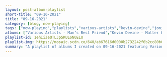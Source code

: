 ```yaml
---
layout: post-album-playlist
short-title: "09-16-2021"
title: "09-16-2021"
category: [blog, now-playing]
tags: ["now-playing","playlists","various-artists","kevin-devine","joni-mitchell","b.r.gibson","the-story-so-far","andrew-w.k.","kunzite,-ratatat","jake-bugg","richie-havens","brian-hyland","various-artists"]
albums: ["Various Artists - Man’s Best Friend","Kevin Devine - Matter Of Time II","Joni Mitchell - Blue","b.r.gibson - The Shallow End","The Story So Far - The Story So Far","Andrew W.K. - God Is Partying","KUNZITE, Ratatat - HALOHEAD","Jake Bugg - Saturday Night, Sunday Morning","Richie Havens - Live At The Cellar Door and at the Santa Monica Civic Auditorium","Brian Hyland - Sealed With a Kiss - The Best of Brian Hyland","Various Artists - Oral Fixation, Vol. 2 (Expanded Edition)"]
playlist-id: 1ehIiJeQTLJpSKULoNUELU
playlist-img: https://mosaic.scdn.co/640/ab67616d0000b2732242f6b2cc80b06a9b4ca11eab67616d0000b27367834844d22a53dab7353a53ab67616d0000b2736c8decf40486fd2cd30172ccab67616d0000b273d21b805bce8712a681303a33
summary: "A playlist of albums I created on 09-16-2021 featuring Various Artists, Kevin Devine, Joni Mitchell, b.r.gibson, The Story So Far, Andrew W.K., KUNZITE, Ratatat, Jake Bugg, Richie Havens, Brian Hyland, and Various Artists"
---
```

